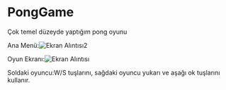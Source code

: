# PongGame
Çok temel düzeyde yaptığım pong oyunu

Ana Menü:![Ekran Alıntısı2](https://user-images.githubusercontent.com/79220327/197041534-f04da2fb-f941-4391-9d73-3704ba569200.PNG)

Oyun Ekranı:![Ekran Alıntısı](https://user-images.githubusercontent.com/79220327/197041567-903ed72c-a4e6-4e2f-83cc-1e23873839f4.PNG)

Soldaki oyuncu:W/S tuşlarını, sağdaki oyuncu yukarı ve aşağı ok tuşlarını kullanır.


